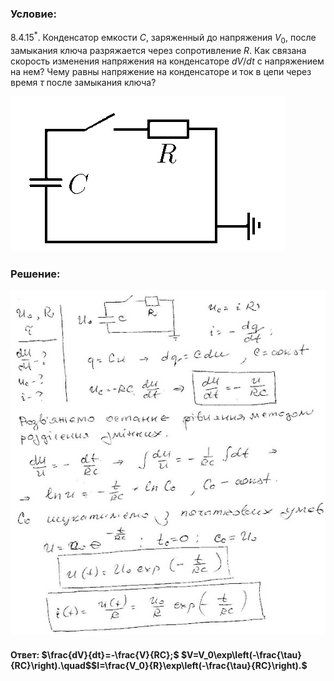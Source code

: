 ###  Условие:

$8.4.15^*.$ Конденсатор емкости $C$, заряженный до напряжения $V_0$, после замыкания ключа разряжается через сопротивление $R$. Как связана скорость изменения напряжения на конденсаторе $dV /dt$ с напряжением на нем? Чему равны напряжение на конденсаторе и ток в цепи через время $\tau$ после замыкания ключа?

![К задаче $8.4.15$|440x248, 35%](../../img/8.4.15/8.4.15.png)

###  Решение:

![|584x640, 67%](../../img/8.4.15/1.jpg)

#### Ответ: $\frac{dV}{dt}=-\frac{V}{RC};$ $V=V_0\exp\left(-\frac{\tau}{RC}\right).\quad$$I=\frac{V_0}{R}\exp\left(-\frac{\tau}{RC}\right).$